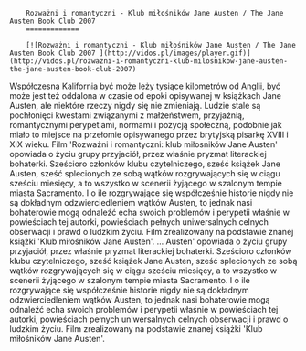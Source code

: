 
        Rozważni i romantyczni - Klub miłośników Jane Austen / The Jane Austen Book Club 2007 
        =============
        
        [![Rozważni i romantyczni - Klub miłośników Jane Austen / The Jane Austen Book Club 2007 ](http://vidos.pl/images/player.gif)](http://vidos.pl/rozwazni-i-romantyczni-klub-milosnikow-jane-austen-the-jane-austen-book-club-2007)
        
        
 Współczesna Kalifornia być może leży tysiące kilometrów od Anglii, być może jest też oddalona w czasie od epoki opisywanej w książkach Jane Austen, ale niektóre rzeczy nigdy się nie zmieniają. Ludzie stale są pochłonięci kwestami związanymi z małżeństwem, przyjaźnią, romantycznymi perypetiami, normami i pozycją społeczną, podobnie jak miało to miejsce na przełomie opisywanego przez brytyjską pisarkę XVIII i XIX wieku. Film 'Rozważni i romantyczni: klub miłosników Jane Austen' opowiada o życiu grupy przyjaciół, przez właśnie pryzmat literackiej bohaterki. Sześcioro członków klubu czytelniczego, sześć książek Jane Austen, sześć splecionych ze sobą wątków rozgrywających się w ciągu sześciu miesięcy, a to wszystko w scenerii żyjącego w szalonym tempie miasta Sacramento. I o ile rozgrywające się współcześnie historie nigdy nie są dokładnym odzwierciedleniem wątków Austen, to jednak nasi bohaterowie mogą odnaleźć echa swoich problemów i perypetii właśnie w powieściach tej autorki, powieściach pełnych uniwersalnych celnych obserwacji i prawd o ludzkim życiu. Film zrealizowany na podstawie znanej książki 'Klub miłośników Jane Austen'.   ... Austen' opowiada o życiu grupy przyjaciół, przez właśnie pryzmat literackiej bohaterki. Sześcioro członków klubu czytelniczego, sześć książek Jane Austen, sześć splecionych ze sobą wątków rozgrywających się w ciągu sześciu miesięcy, a to wszystko w scenerii żyjącego w szalonym tempie miasta Sacramento. I o ile rozgrywające się współcześnie historie nigdy nie są dokładnym odzwierciedleniem wątków Austen, to jednak nasi bohaterowie mogą odnaleźć echa swoich problemów i perypetii właśnie w powieściach tej autorki, powieściach pełnych uniwersalnych celnych obserwacji i prawd o ludzkim życiu. Film zrealizowany na podstawie znanej książki 'Klub miłośników Jane Austen'.
    